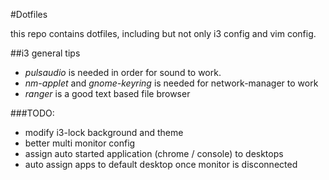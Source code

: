#Dotfiles

this repo contains dotfiles, including but not only i3 config and vim config.

##i3 general tips
- *pulsaudio* is needed in order for sound to work.
- *nm-applet* and *gnome-keyring* is needed for network-manager to work
- *ranger* is a good text based file browser

###TODO:
* modify i3-lock background and theme
* better multi monitor config
* assign auto started application (chrome / console) to desktops
* auto assign apps to default desktop once monitor is disconnected
